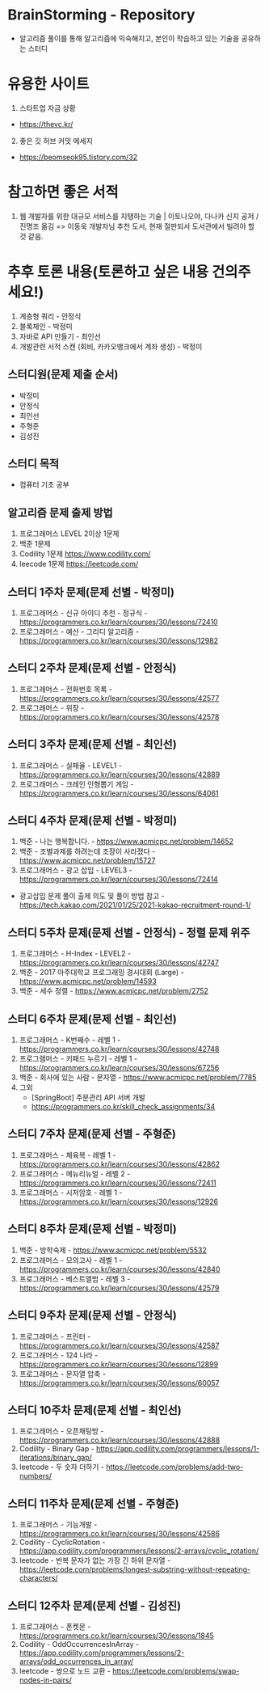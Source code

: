 # BrainStorming - Repository
- 알고리즘 풀이를 통해 알고리즘에 익숙해지고, 본인이 학습하고 있는 기술을 공유하는 스터디

# 유용한 사이트
1. 스타트업 자금 상황
- https://thevc.kr/
2. 좋은 깃 허브 커밋 메세지 
- https://beomseok95.tistory.com/32

# 참고하면 좋은 서적
1. 웹 개발자를 위한 대규모 서비스를 지탱하는 기술 | 이토나오야, 다나카 신지 공저 / 진명조 옮김 => 이동욱 개발자님 추천 도서, 현재 절판되서 도서관에서 빌려야 할 것 같음.

# 추후 토론 내용(토론하고 싶은 내용 건의주세요!)
1. 계층형 쿼리 - 안정식
2. 블록체인 - 박정미
3. 자바로 API 만들기 - 최인선 
4. 개발관련 서적 스캔 (회비, 카카오뱅크에서 계좌 생성) - 박정미

## 스터디원(문제 제출 순서)
- 박정미
- 안정식
- 최인선
- 주형준
- 김성진

## 스터디 목적
- 컴퓨터 기초 공부

## 알고리즘 문제 출제 방법
1. 프로그래머스 LEVEL 2이상 1문제
2. 백준 1문제
3. Codility 1문제  https://www.codility.com/
4. leecode 1문제  https://leetcode.com/

## 스터디 1주차 문제(문제 선별 - 박정미)
1. 프로그래머스 - 신규 아이디 추천 - 정규식 - https://programmers.co.kr/learn/courses/30/lessons/72410
2. 프로그래머스 - 예산 - 그리디 알고리즘 - https://programmers.co.kr/learn/courses/30/lessons/12982

## 스터디 2주차 문제(문제 선별 - 안정식)
1. 프로그래머스 - 전화번호 목록 - https://programmers.co.kr/learn/courses/30/lessons/42577
2. 프로그래머스 - 위장 - https://programmers.co.kr/learn/courses/30/lessons/42578

## 스터디 3주차 문제(문제 선별 - 최인선)
1. 프로그래머스 - 실패율 - LEVEL1 - https://programmers.co.kr/learn/courses/30/lessons/42889
2. 프로그래머스 - 크레인 인형뽑기 게임 - https://programmers.co.kr/learn/courses/30/lessons/64061

## 스터디 4주차 문제(문제 선별 - 박정미)
1. 백준 - 나는 행복합니다. - https://www.acmicpc.net/problem/14652
2. 백준 - 조별과제를 하려는데 조장이 사라졌다 - https://www.acmicpc.net/problem/15727
3. 프로그래머스 - 광고 삽입 - LEVEL3 - https://programmers.co.kr/learn/courses/30/lessons/72414
- 광고삽입 문제 풀이 출제 의도 및 풀이 방법 참고 - https://tech.kakao.com/2021/01/25/2021-kakao-recruitment-round-1/

## 스터디 5주차 문제(문제 선별 - 안정식) - 정렬 문제 위주
1. 프로그래머스 - H-Index - LEVEL2 - https://programmers.co.kr/learn/courses/30/lessons/42747
2. 백준 - 2017 아주대학교 프로그래밍 경시대회 (Large) - https://www.acmicpc.net/problem/14593
3. 백준 - 세수 정렬 - https://www.acmicpc.net/problem/2752

## 스터디 6주차 문제(문제 선별 - 최인선)
1. 프로그래머스 - K번째수 - 레벨 1 - https://programmers.co.kr/learn/courses/30/lessons/42748
2. 프로그램머스 - 키패드 누르기 - 레벨 1 - https://programmers.co.kr/learn/courses/30/lessons/67256
3. 백준 - 회사에 있는 사람 - 문자열 - https://www.acmicpc.net/problem/7785
4. 그외 
    - [SpringBoot] 주문관리 API 서버 개발
    - https://programmers.co.kr/skill_check_assignments/34

## 스터디 7주차 문제(문제 선별 - 주형준)
1. 프로그래머스 - 체육복 - 레벨 1 - https://programmers.co.kr/learn/courses/30/lessons/42862
2. 프로그래머스 - 메뉴리뉴얼 - 레벨 2 -https://programmers.co.kr/learn/courses/30/lessons/72411
3. 프로그래머스 - 시저암호 - 레벨 1 - https://programmers.co.kr/learn/courses/30/lessons/12926

## 스터디 8주차 문제(문제 선별 - 박정미)
1. 백준 - 방학숙제 - https://www.acmicpc.net/problem/5532
2. 프로그래머스 - 모의고사 - 레벨 1 - https://programmers.co.kr/learn/courses/30/lessons/42840
3. 프로그래머스 - 베스트앨범 - 레벨 3 - https://programmers.co.kr/learn/courses/30/lessons/42579

## 스터디 9주차 문제(문제 선별 - 안정식)
1. 프로그래머스 - 프린터 - https://programmers.co.kr/learn/courses/30/lessons/42587
2. 프로그래머스 - 124 나라 - https://programmers.co.kr/learn/courses/30/lessons/12899
3. 프로그래머스 - 문자열 압축 - https://programmers.co.kr/learn/courses/30/lessons/60057

## 스터디 10주차 문제(문제 선별 - 최인선)
1. 프로그래머스 - 오픈채팅방 - https://programmers.co.kr/learn/courses/30/lessons/42888
2. Codility - Binary Gap - https://app.codility.com/programmers/lessons/1-iterations/binary_gap/
3. leetcode - 두 숫자 더하기 - https://leetcode.com/problems/add-two-numbers/

## 스터디 11주차 문제(문제 선별 - 주형준)
1. 프로그래머스 - 기능개발 - https://programmers.co.kr/learn/courses/30/lessons/42586
2. Codility - CyclicRotation - https://app.codility.com/programmers/lessons/2-arrays/cyclic_rotation/
3. leetcode - 반복 문자가 없는 가장 긴 하위 문자열 - https://leetcode.com/problems/longest-substring-without-repeating-characters/

## 스터디 12주차 문제(문제 선별 - 김성진)
1. 프로그래머스 - 폰켓몬 - https://programmers.co.kr/learn/courses/30/lessons/1845
2. Codility - OddOccurrencesInArray - https://app.codility.com/programmers/lessons/2-arrays/odd_occurrences_in_array/
3. leetcode - 쌍으로 노드 교환 - https://leetcode.com/problems/swap-nodes-in-pairs/
